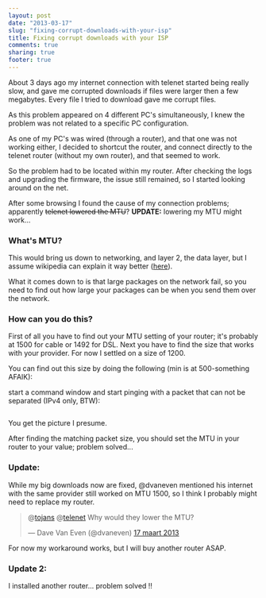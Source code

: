 ```yaml
---
layout: post
date: "2013-03-17"
slug: "fixing-corrupt-downloads-with-your-isp"
title: Fixing corrupt downloads with your ISP
comments: true
sharing: true
footer: true
---
```


<p>About 3 days ago my internet connection with telenet started being really slow, and gave me corrupted downloads if files were larger then a few megabytes. Every file I tried to download gave me corrupt files.</p>
<p>As this problem appeared on 4 different PC's simultaneously, I knew the problem was not related to a specific PC configuration.</p>
<p>As one of my PC's was wired (through a router), and that one was not working either, I decided to shortcut the router, and connect directly to the telenet router (without my own router), and that seemed to work.</p>
<p>So the problem had to be located within my router. After checking the logs and upgrading the firmware, the issue still remained, so I started looking around on the net.</p>
<p>After some browsing I found the cause of my connection problems; apparently <span style="text-decoration: line-through;">telenet lowered the MTU</span>? <strong>UPDATE:</strong> lowering my MTU might work...</p>
<h3>What's MTU?</h3>
<p>This would bring us down to networking, and layer 2, the data layer, but I assume wikipedia can explain it way better (<a href="http://en.wikipedia.org/wiki/MTU" target="_blank">here</a>).</p>
<p>What it comes down to is that large packages on the network fail, so you need to find out how large your packages can be when you send them over the network.</p>
<h3>How can you do this?</h3>
<p>First of all you have to find out your MTU setting of your router; it's probably at 1500 for cable or 1492 for DSL. Next you have to find the size that works with your provider. For now I settled on a size of 1200.</p>
<p>You can find out this size by doing the following (min is at 500-something AFAIK):</p>
<p>start a command window and start pinging with a packet that can not be separated (IPv4 only, BTW):</p>
<p><img src="http://www.corebvba.be/blog/image.axd?picture=2013%2f3%2fSchermafbeelding+(2).png" alt="" /></p>
<p>You get the picture I presume.</p>
<p>After finding the matching packet size, you should set the MTU in your router to your value; problem solved...</p>
<h3>Update:&nbsp;</h3>
<p>While my big downloads now are fixed, @dvaneven mentioned his internet with the same provider still worked on MTU 1500, so I think I probably might need to replace my router.</p>
<blockquote class="twitter-tweet" lang="nl">
<p>@<a href="https://twitter.com/tojans">tojans</a> @<a href="https://twitter.com/telenet">telenet</a> Why would they lower the MTU?</p>
&mdash; Dave Van Even (@dvaneven) <a href="https://twitter.com/dvaneven/status/313271752220356608">17 maart 2013</a></blockquote>
<p>
<script src="//platform.twitter.com/widgets.js"></script>
</p>
<p>For now my workaround works, but I will buy another router ASAP.</p>
<h3>Update 2:</h3>
<p>I installed another router... problem solved !!</p>

